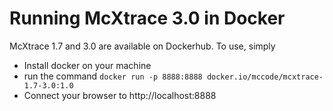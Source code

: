 # Running McXtrace 3.0 in Docker

McXtrace 1.7 and 3.0 are available on Dockerhub. To use, simply

* Install docker on your machine
* run the command
```docker run -p 8888:8888 docker.io/mccode/mcxtrace-1.7-3.0:1.0```
* Connect your browser to http://localhost:8888

